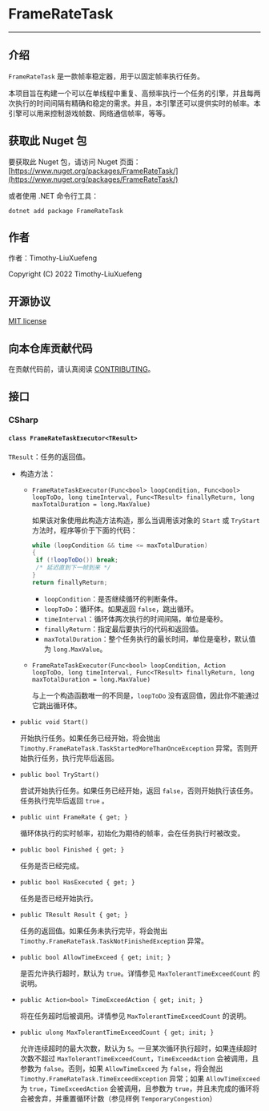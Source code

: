 # FrameRateTask

---

## 介绍

`FrameRateTask` 是一款帧率稳定器，用于以固定帧率执行任务。

本项目旨在构建一个可以在单线程中重复、高频率执行一个任务的引擎，并且每两次执行的时间间隔有精确和稳定的需求。并且，本引擎还可以提供实时的帧率。本引擎可以用来控制游戏帧数、网络通信帧率，等等。

## 获取此 Nuget 包

要获取此 Nuget 包，请访问 Nuget 页面：[https://www.nuget.org/packages/FrameRateTask/](https://www.nuget.org/packages/FrameRateTask/)

或者使用 .NET 命令行工具：

```shell
dotnet add package FrameRateTask
```

## 作者

作者：Timothy-LiuXuefeng

Copyright (C) 2022 Timothy-LiuXuefeng

## 开源协议

[MIT license](https://github.com/Timothy-LiuXuefeng/FrameRateTask/blob/master/LICENSE.txt)

## 向本仓库贡献代码

在贡献代码前，请认真阅读 [CONTRIBUTING](./CONTRIBUTING.zh-CN.md)。

## 接口

### CSharp

#### `class FrameRateTaskExecutor<TResult>`

`TResult`：任务的返回值。

+ 构造方法：

  + `FrameRateTaskExecutor(Func<bool> loopCondition, Func<bool> loopToDo, long timeInterval, Func<TResult> finallyReturn, long maxTotalDuration = long.MaxValue)`

    如果该对象使用此构造方法构造，那么当调用该对象的 `Start` 或 `TryStart` 方法时，程序等价于下面的代码：

    ```c#
    while (loopCondition && time <= maxTotalDuration)
    {
     if (!loopToDo()) break;
     /* 延迟直到下一帧到来 */
    }
    return finallyReturn;
    ```

    + `loopCondition`：是否继续循环的判断条件。
    + `loopToDo`：循环体。如果返回 `false`，跳出循环。
    + `timeInterval`：循环体两次执行的时间间隔，单位是毫秒。
    + `finallyReturn`：指定最后要执行的代码和返回值。
    + `maxTotalDuration`：整个任务执行的最长时间，单位是毫秒，默认值为 `long.MaxValue`。

  + `FrameRateTaskExecutor(Func<bool> loopCondition, Action loopToDo, long timeInterval, Func<TResult> finallyReturn, long maxTotalDuration = long.MaxValue)`

    与上一个构造函数唯一的不同是，`loopToDo` 没有返回值，因此你不能通过它跳出循环体。

+ `public void Start()`

  开始执行任务。如果任务已经开始，将会抛出 `Timothy.FrameRateTask.TaskStartedMoreThanOnceException` 异常。否则开始执行任务，执行完毕后返回。

+ `public bool TryStart()`

  尝试开始执行任务。如果任务已经开始，返回 `false`，否则开始执行该任务。任务执行完毕后返回 `true` 。

+ `public uint FrameRate { get; }`

  循环体执行的实时帧率，初始化为期待的帧率，会在任务执行时被改变。

+ `public bool Finished { get; }`

  任务是否已经完成。

+ `public bool HasExecuted { get; }`

  任务是否已经开始执行。

+ `public TResult Result { get; }`

  任务的返回值。如果任务未执行完毕，将会抛出 `Timothy.FrameRateTask.TaskNotFinishedException` 异常。

+ `public bool AllowTimeExceed { get; init; }`

  是否允许执行超时，默认为 `true`。详情参见 `MaxTolerantTimeExceedCount` 的说明。

+ `public Action<bool> TimeExceedAction { get; init; }`

  将在任务超时后被调用。详情参见 `MaxTolerantTimeExceedCount` 的说明。

+ `public ulong MaxTolerantTimeExceedCount { get; init; }`

  允许连续超时的最大次数，默认为 `5`。一旦某次循环执行超时，如果连续超时次数不超过 `MaxTolerantTimeExceedCount`，`TimeExceedAction` 会被调用，且参数为 `false`。否则，如果 `AllowTimeExceed` 为 `false`，将会抛出 `Timothy.FrameRateTask.TimeExceedException` 异常；如果 `AllowTimeExceed` 为 `true`，`TimeExceedAction` 会被调用，且参数为 `true`，并且未完成的循环将会被舍弃，并重置循环计数（参见样例 `TemporaryCongestion`）

